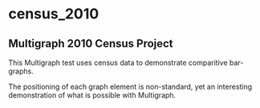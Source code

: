 census_2010
===========

Multigraph 2010 Census Project
------------------------------

This Multigraph test uses census data to demonstrate comparitive bar-graphs.

The positioning of each graph element is non-standard, yet an interesting demonstration of what is possible with Multigraph.
